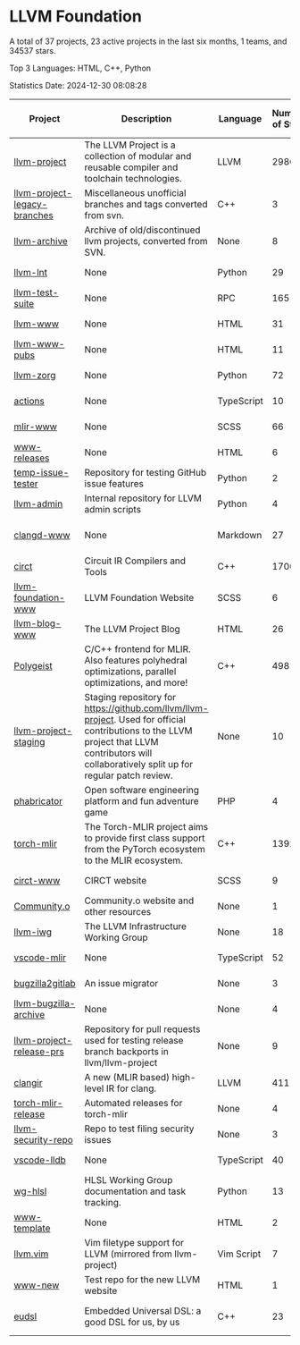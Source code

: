 # LLVM Foundation

A total of 37 projects, 23 active projects in the last six months, 1 teams, and 34537 stars.

Top 3 Languages: HTML, C++, Python

Statistics Date: 2024-12-30 08:08:28

| Project | Description | Language | Number of Stars | License | Creation Date | Last Updated Date | Last Pushed Date |
| --- | --- | --- | --- | --- | --- | --- | --- |
| [llvm-project](https://github.com/llvm/llvm-project) | The LLVM Project is a collection of modular and reusable compiler and toolchain technologies. | LLVM | 29867 | Other | 2016-12-07 | 2024-12-30 | 2024-12-30 |
| [llvm-project-legacy-branches](https://github.com/llvm/llvm-project-legacy-branches) | Miscellaneous unofficial branches and tags converted from svn. | C++ | 3 | - | 2019-01-09 | 2023-05-31 | 2019-05-14 |
| [llvm-archive](https://github.com/llvm/llvm-archive) | Archive of old/discontinued llvm projects, converted from SVN. | None | 8 | - | 2019-01-09 | 2024-11-16 | 2021-02-09 |
| [llvm-lnt](https://github.com/llvm/llvm-lnt) | None | Python | 29 | Other | 2019-01-09 | 2024-12-18 | 2024-12-23 |
| [llvm-test-suite](https://github.com/llvm/llvm-test-suite) | None | RPC | 165 | Other | 2019-01-09 | 2024-12-22 | 2024-12-19 |
| [llvm-www](https://github.com/llvm/llvm-www) | None | HTML | 31 | Other | 2019-01-09 | 2024-12-22 | 2024-12-22 |
| [llvm-www-pubs](https://github.com/llvm/llvm-www-pubs) | None | HTML | 11 | - | 2019-01-09 | 2024-07-30 | 2021-01-28 |
| [llvm-zorg](https://github.com/llvm/llvm-zorg) | None | Python | 72 | Other | 2019-01-09 | 2024-12-30 | 2024-12-30 |
| [actions](https://github.com/llvm/actions) | None | TypeScript | 10 | Other | 2019-11-18 | 2024-12-12 | 2024-08-08 |
| [mlir-www](https://github.com/llvm/mlir-www) | None | SCSS | 66 | - | 2019-12-09 | 2024-12-26 | 2024-12-30 |
| [www-releases](https://github.com/llvm/www-releases) | None | HTML | 6 | - | 2020-01-09 | 2024-10-01 | 2024-10-01 |
| [temp-issue-tester](https://github.com/llvm/temp-issue-tester) | Repository for testing GitHub issue features | Python | 2 | - | 2020-02-01 | 2024-07-30 | 2024-02-03 |
| [llvm-admin](https://github.com/llvm/llvm-admin) | Internal repository for LLVM admin scripts | Python | 4 | - | 2020-02-06 | 2024-07-30 | 2024-04-08 |
| [clangd-www](https://github.com/llvm/clangd-www) | None | Markdown | 27 | Apache License 2.0 | 2020-02-12 | 2024-12-12 | 2024-12-12 |
| [circt](https://github.com/llvm/circt) | Circuit IR Compilers and Tools | C++ | 1700 | Other | 2020-03-05 | 2024-12-30 | 2024-12-30 |
| [llvm-foundation-www](https://github.com/llvm/llvm-foundation-www) | LLVM Foundation Website | SCSS | 6 | - | 2020-04-03 | 2024-08-18 | 2024-08-18 |
| [llvm-blog-www](https://github.com/llvm/llvm-blog-www) | The LLVM Project Blog | HTML | 26 | - | 2020-06-19 | 2024-12-23 | 2024-12-23 |
| [Polygeist](https://github.com/llvm/Polygeist) | C/C++ frontend for MLIR. Also features polyhedral optimizations, parallel optimizations, and more! | C++ | 498 | Other | 2020-07-08 | 2024-12-26 | 2024-10-02 |
| [llvm-project-staging](https://github.com/llvm/llvm-project-staging) | Staging repository for https://github.com/llvm/llvm-project. Used for official contributions to the LLVM project that LLVM contributors will collaboratively split up for regular patch review. | None | 10 | Other | 2020-07-09 | 2024-07-30 | 2021-08-24 |
| [phabricator](https://github.com/llvm/phabricator) | Open software engineering platform and fun adventure game | PHP | 4 | Apache License 2.0 | 2020-07-28 | 2024-10-28 | 2021-10-07 |
| [torch-mlir](https://github.com/llvm/torch-mlir) | The Torch-MLIR project aims to provide first class support from the PyTorch ecosystem to the MLIR ecosystem. | C++ | 1392 | Other | 2020-07-30 | 2024-12-29 | 2024-12-23 |
| [circt-www](https://github.com/llvm/circt-www) | CIRCT website | SCSS | 9 | - | 2021-01-08 | 2024-12-22 | 2024-12-30 |
| [Community.o](https://github.com/llvm/Community.o) | Community.o website and other resources | None | 1 | - | 2021-02-06 | 2024-07-30 | 2023-03-16 |
| [llvm-iwg](https://github.com/llvm/llvm-iwg) | The LLVM Infrastructure Working Group | None | 18 | Other | 2021-03-02 | 2024-09-14 | 2022-08-31 |
| [vscode-mlir](https://github.com/llvm/vscode-mlir) | None | TypeScript | 52 | Other | 2021-07-28 | 2024-12-19 | 2024-05-17 |
| [bugzilla2gitlab](https://github.com/llvm/bugzilla2gitlab) | An issue migrator | None | 3 | MIT License | 2021-10-10 | 2024-10-28 | 2022-01-17 |
| [llvm-bugzilla-archive](https://github.com/llvm/llvm-bugzilla-archive) | None | None | 4 | - | 2021-11-26 | 2023-03-28 | 2021-11-28 |
| [llvm-project-release-prs](https://github.com/llvm/llvm-project-release-prs) | Repository for pull requests used for testing release branch backports in llvm/llvm-project | None | 9 | Other | 2022-05-18 | 2024-07-30 | 2023-12-11 |
| [clangir](https://github.com/llvm/clangir) | A new (MLIR based) high-level IR for clang. | LLVM | 411 | Other | 2022-08-04 | 2024-12-29 | 2024-12-22 |
| [torch-mlir-release](https://github.com/llvm/torch-mlir-release) | Automated releases for torch-mlir | None | 4 | - | 2024-02-01 | 2024-11-21 | 2024-11-21 |
| [llvm-security-repo](https://github.com/llvm/llvm-security-repo) | Repo to test filing security issues | None | 3 | - | 2024-02-22 | 2024-09-02 | 2024-06-13 |
| [vscode-lldb](https://github.com/llvm/vscode-lldb) | None | TypeScript | 40 | Other | 2024-05-15 | 2024-12-24 | 2024-12-06 |
| [wg-hlsl](https://github.com/llvm/wg-hlsl) | HLSL Working Group documentation and task tracking. | Python | 13 | Other | 2024-07-25 | 2024-12-18 | 2024-12-17 |
| [www-template](https://github.com/llvm/www-template) | None | HTML | 2 | MIT License | 2024-08-19 | 2024-11-25 | 2024-11-25 |
| [llvm.vim](https://github.com/llvm/llvm.vim) | Vim filetype support for LLVM (mirrored from llvm-project) | Vim Script | 7 | Other | 2024-08-24 | 2024-12-14 | 2024-12-04 |
| [www-new](https://github.com/llvm/www-new) | Test repo for the new LLVM website | HTML | 1 | - | 2024-09-05 | 2024-12-14 | 2024-12-14 |
| [eudsl](https://github.com/llvm/eudsl) | Embedded Universal DSL: a good DSL for us, by us | C++ | 23 | Apache License 2.0 | 2024-11-08 | 2024-12-30 | 2024-12-30 |
